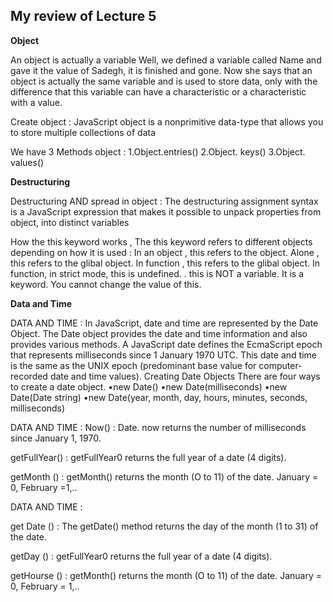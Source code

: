 ## My review of Lecture 5 

**Object**

An object is actually a variable
Well, we defined a variable called Name and gave it the value of Sadegh, 
it is finished and gone. Now she says that an object is actually the same variable and is used to store data, 
only with the difference that this variable can have a characteristic or a characteristic with a value.

Create object : JavaScript object is a nonprimitive data-type that allows you to 
store multiple collections of data

We have 3 Methods object :
1.Object.entries()
2.Object. keys()
3.Object. values()

**Destructuring**

Destructuring AND spread in object :
The destructuring assignment syntax is a JavaScript expression that makes it 
possible to unpack properties from object, into distinct variables

How the this keyword works ,
The this keyword refers to different objects depending on how it is used :
In an object , this refers to the object.
Alone , this refers to the glibal object.
In function , this refers to the glibal object.
In function, in strict mode, this is undefined.
. this is NOT a variable. It is a keyword. You cannot change the value of this.

**Data and Time**

DATA AND TIME :
In JavaScript, date and time are represented by the Date Object. The Date object
provides the date and time information and also provides various methods.
A JavaScript date defines the EcmaScript epoch that represents milliseconds
since 1 January 1970 UTC. This date and time is the same as the UNIX epoch
(predominant base value for computer-recorded date and time values).
Creating Date Objects
There are four ways to create a date object.
•new Date()
•new Date(milliseconds)
•new Date(Date string)
•new Date(year, month, day, hours, minutes, seconds,
milliseconds)


DATA AND TIME :
Now() :
Date. now returns the number of milliseconds since January 1, 1970.

getFullYear() :
getFullYear0 returns the full year of a date (4 digits).

getMonth () :
getMonth() returns the month (O to 11) of the date. January
= 0, February =1,..

DATA AND TIME : 

get Date () :
The getDate() method returns the day of the month (1 to 31) of the date.

getDay () :
getFullYear0 returns the full year of a date (4 digits).

getHourse () : getMonth() returns the month (O to 11) of the date. January
= 0, February = 1,..
